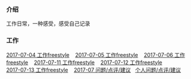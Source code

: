 ### 介绍
工作日常，一种感受，感受自己记录

### 工作
 [2017-07-04 工作freestyle](https://github.com/chinachenhuakang/work-detail/blob/master/2017/07/04.md)&nbsp;&nbsp;&nbsp;
 [2017-07-05 工作freestyle](https://github.com/chinachenhuakang/work-detail/blob/master/2017/07/05.md)&nbsp;&nbsp;&nbsp;
 [2017-07-06 工作freestyle](https://github.com/chinachenhuakang/work-detail/blob/master/2017/07/06.md)&nbsp;&nbsp;&nbsp;
 [2017-07-11 工作freestyle](https://github.com/chinachenhuakang/work-detail/blob/master/2017/07/11.md)&nbsp;&nbsp;&nbsp;
 [2017-07-12 工作freestyle](https://github.com/chinachenhuakang/work-detail/blob/master/2017/07/12.md)<br/>
 [2017-07-13 工作freestyle](https://github.com/chinachenhuakang/work-detail/blob/master/2017/07/13.md)&nbsp;&nbsp;&nbsp;
 [2017-07 问题/点评/建议](https://github.com/chinachenhuakang/work-detail/issues/4)   [个人问题/点评/建议](https://github.com/chinachenhuakang/work-detail/issues/1)
